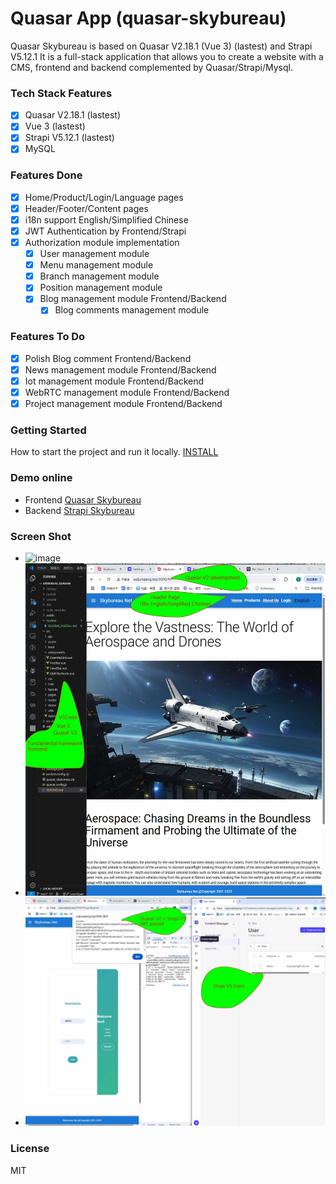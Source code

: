 # Quasar App (quasar-skybureau)

Quasar Skybureau is based on Quasar V2.18.1 (Vue 3) (lastest) and Strapi V5.12.1
It is a full-stack application that allows you to create a website with a CMS, frontend and backend complemented by Quasar/Strapi/Mysql.

### Tech Stack Features
- [x] Quasar V2.18.1 (lastest)
- [x] Vue 3 (lastest)
- [x] Strapi V5.12.1 (lastest)
- [x] MySQL

### Features Done
- [x] Home/Product/Login/Language pages
- [x] Header/Footer/Content pages
- [x] i18n support English/Simplified Chinese
- [x] JWT Authentication by Frontend/Strapi
- [x] Authorization module implementation
  - [x] User management module
  - [x] Menu management module
  - [x] Branch management module
  - [x] Position management module
  - [x] Blog management module Frontend/Backend
    - [x] Blog comments management module

### Features To Do
- [x] Polish Blog comment Frontend/Backend
- [x] News management module Frontend/Backend
- [x] Iot management module Frontend/Backend
- [x] WebRTC management module Frontend/Backend
- [x] Project management module Frontend/Backend

### Getting Started
How to start the project and run it locally.
[INSTALL](./readme/README_INSTALL.md)

### Demo online
- Frontend [Quasar Skybureau](http://www.skybureau.net:9000)
- Backend [Strapi Skybureau](http://www.skybureau.net:1337/admin)

### Screen Shot
- ![image](http://www.skybureau.net:10000/img/sbn.gif)
- ![image](./readme/home.jpg)
- ![image](./readme/jwt.jpg)

### License
MIT
